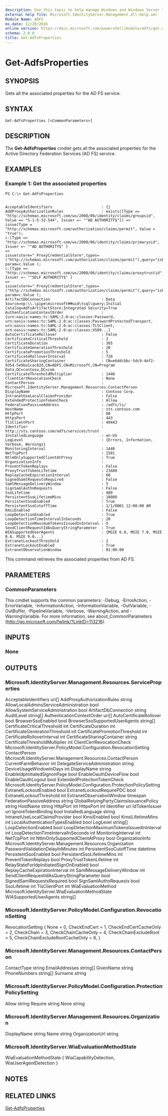 ```yaml
---
description: Use this topic to help manage Windows and Windows Server technologies with Windows PowerShell.
external help file: Microsoft.IdentityServer.Management.dll-Help.xml
Module Name: ADFS
ms.date: 12/20/2016
online version: https://docs.microsoft.com/powershell/module/adfs/get-adfsproperties?view=windowsserver2019-ps&wt.mc_id=ps-gethelp
schema: 2.0.0
title: Get-AdfsProperties
---
```


# Get-AdfsProperties

## SYNOPSIS
Gets all the associated properties for the AD FS service.

## SYNTAX

```
Get-AdfsProperties [<CommonParameters>]
```

## DESCRIPTION
The **Get-AdfsProperties** cmdlet gets all the associated properties for the Active Directory Federation Services (AD FS) service.

## EXAMPLES

### Example 1: Get the associated properties
```
PS C:\> Get-AdfsProperties


AcceptableIdentifiers                      : {}
AddProxyAuthorizationRules                 : exists([Type == "http://schemas.microsoft.com/ws/2008/06/identity/claims/groupsid", Value == "S-1-5-32-544", Issuer =~ "^AD AUTHORITY$"]) =>
issue(Type = "http://schemas.microsoft.com/authorization/claims/permit", Value = "true");
c:[Type == "http://schemas.microsoft.com/ws/2008/06/identity/claims/primarysid", Issuer =~ "^AD AUTHORITY$" ]
=>
issue(store="_ProxyCredentialStore",types=("http://schemas.microsoft.com/authorization/claims/permit"),query="isProxyTrustManagerSid({0})",
param=c.Value );
c:[Type == "http://schemas.microsoft.com/ws/2008/06/identity/claims/proxytrustid", Issuer =~ "^SELF AUTHORITY$" ]
=>
issue(store="_ProxyCredentialStore",types=("http://schemas.microsoft.com/authorization/claims/permit"),query="isProxyTrustProvisioned({0})",
param=c.Value );
ArtifactDbConnection                       : Data Source=np:\\.\pipe\microsoft##wid\tsql\query;Initial Catalog=AdfsArtifactStore;Integrated Security=True
AuthenticationContextOrder                 : {urn:oasis:names:tc:SAML:2.0:ac:classes:Password, urn:oasis:names:tc:SAML:2.0:ac:classes:PasswordProtectedTransport,
urn:oasis:names:tc:SAML:2.0:ac:classes:TLSClient, urn:oasis:names:tc:SAML:2.0:ac:classes:X509...}
AutoCertificateRollover                    : False
CertificateCriticalThreshold               : 2
CertificateDuration                        : 365
CertificateGenerationThreshold             : 20
CertificatePromotionThreshold              : 5
CertificateRolloverInterval                : 720
CertificateSharingContainer                : CN=e6ddcbbc-5dc9-4ef2-9354-5e9ba1cac82d,CN=ADFS,CN=Microsoft,CN=Program Data,DC=contoso,DC=com
CertificateThresholdMultiplier             : 1440
ClientCertRevocationCheck                  : None
ContactPerson                              : Microsoft.IdentityServer.Management.Resources.ContactPerson
DisplayName                                : Contoso Corp.
IntranetUseLocalClaimsProvider             : False
ExtendedProtectionTokenCheck               : Allow
FederationPassiveAddress                   : /adfs/ls/
HostName                                   : sts.contoso.com
HttpPort                                   : 80
HttpsPort                                  : 443
TlsClientPort                              : 49443
Identifier                                 : http://sts.contoso.com/adfs/services/trust
InstalledLanguage                          : en-US
LogLevel                                   : {Errors, Information, Verbose, Warnings}
MonitoringInterval                         : 1440
NetTcpPort                                 : 1501
NtlmOnlySupportedClientAtProxy             : True
OrganizationInfo                           :
PreventTokenReplays                        : False
ProxyTrustTokenLifetime                    : 21600
ReplayCacheExpirationInterval              : 60
SignedSamlRequestsRequired                 : False
SamlMessageDeliveryWindow                  : 5
SignSamlAuthnRequests                      : False
SsoLifetime                                : 480
PersistentSsoLifetimeMins                  : 10080
PersistentSsoEnabled                       : True
PersistentSsoCutoffTime                    : 1/1/0001 12:00:00 AM
KmsiEnabled                                : False
LoopDetectionEnabled                       : True
LoopDetectionTimeIntervalInSeconds         : 20
LoopDetectionMaximumTokensIssuedInInterval : 5
SendClientRequestIdAsQueryStringParameter  : True
WIASupportedUserAgents                     : {MSIE 6.0, MSIE 7.0, MSIE 8.0, MSIE 9.0...}
ExtranetLockoutThreshold                   : 2
ExtranetLockoutEnabled                     : True
ExtranetObservationWindow                  : 01:00:00
```

This command retrieves the associated properties from AD FS.

## PARAMETERS

### CommonParameters
This cmdlet supports the common parameters: -Debug, -ErrorAction, -ErrorVariable, -InformationAction, -InformationVariable, -OutVariable, -OutBuffer, -PipelineVariable, -Verbose, -WarningAction, and -WarningVariable. For more information, see about_CommonParameters (http://go.microsoft.com/fwlink/?LinkID=113216).

## INPUTS

### None

## OUTPUTS

### Microsoft.IdentityServer.Management.Resources.ServiceProperties
AcceptableIdentifiers                       uri[]
AddProxyAuthorizationRules                  string
AllowLocalAdminsServiceAdministration       bool
AllowSystemServiceAdministration            bool
ArtifactDbConnection                        string
AuditLevel                                  string[]
AuthenticationContextOrder                  uri[]
AutoCertificateRollover                     bool
BrowserSsoEnabled                           bool
BrowserSsoSupportedUserAgents               string[]
CertificateCriticalThreshold                int
CertificateDuration                         int
CertificateGenerationThreshold              int
CertificatePromotionThreshold               int
CertificateRolloverInterval                 int
CertificateSharingContainer                 string
CertificateThresholdMultiplier              int
ClientCertRevocationCheck                   Microsoft.IdentityServer.PolicyModel.Configuration.RevocationSetting
ContactPerson                               Microsoft.IdentityServer.Management.Resources.ContactPerson
CurrentFarmBehavior                         int
DelegateServiceAdministration               string
DeviceUsageWindowInDays                     int
DisplayName                                 string
EnableIdpInitiatedSignonPage                bool
EnableOauthDeviceFlow                       bool
EnableOauthLogout                           bool
ExtendedProtectionTokenCheck                Microsoft.IdentityServer.PolicyModel.Configuration.ProtectionPolicySetting
ExtranetLockoutEnabled                      bool
ExtranetLockoutRequirePDC                   bool
ExtranetLockoutThreshold                    int
ExtranetObservationWindow                   timespan
FederationPassiveAddress                    string
GlobalRelyingPartyClaimsIssuancePolicy      string
HostName                                    string
HttpPort                                    int
HttpsPort                                   int
Identifier                                  uri
IdTokenIssuer                               uri
IgnoreTokenBinding                          bool
InstalledLanguage                           string
IntranetUseLocalClaimsProvider              bool
KmsiEnabled                                 bool
KmsiLifetimeMins                            int
LocalAuthenticationTypesEnabled             bool
LogLevel                                    string[]
LoopDetectionEnabled                        bool
LoopDetectionMaximumTokensIssuedInInterval  int
LoopDetectionTimeIntervalInSeconds          int
MonitoringInterval                          int
NetTcpPort                                  int
NtlmOnlySupportedClientAtProxy              bool
OrganizationInfo                            Microsoft.IdentityServer.Management.Resources.Organization
PasswordValidationDelayInMinutes            int
PersistentSsoCutoffTime                     datetime
PersistentSsoEnabled                        bool
PersistentSsoLifetimeMins                   int
PreventTokenReplays                         bool
ProxyTrustTokenLifetime                     int
RelayStateForIdpInitiatedSignOnEnabled      bool
ReplayCacheExpirationInterval               int
SamlMessageDeliveryWindow                   int
SendClientRequestIdAsQueryStringParameter   bool
SignedSamlRequestsRequired                  bool
SignSamlAuthnRequests                       bool
SsoLifetime                                 int
TlsClientPort                               int
WiaEvaluationMethod                         Microsoft.IdentityServer.WiaEvaluationMethodState
WIASupportedUserAgents                      string[]

### Microsoft.IdentityServer.PolicyModel.Configuration.RevocationSetting

RevocationSetting
{
  None = 0,
  CheckEndCert = 1,
  CheckEndCertCacheOnly = 2,
  CheckChain = 3,
  CheckChainCacheOnly = 4,
  CheckChainExcludeRoot = 5,
  CheckChainExcludeRootCacheOnly = 6,
}

### Microsoft.IdentityServer.Management.Resources.ContactPerson
ContactType     string
EmailAddresses  string[]
GivenName       string
PhoneNumbers    string[]
Surname         string

### Microsoft.IdentityServer.PolicyModel.Configuration.ProtectionPolicySetting
Allow    string
Require  string
None     string

### Microsoft.IdentityServer.Management.Resources.Organization
DisplayName      string
Name             string
OrganizationUrl  string

### Microsoft.IdentityServer.WiaEvaluationMethodState

WiaEvaluationMethodState
{
  WiaCapabilityDetection,
  WiaUserAgentDetection
}

## NOTES

## RELATED LINKS

[Set-AdfsProperties](./Set-AdfsProperties.md)
